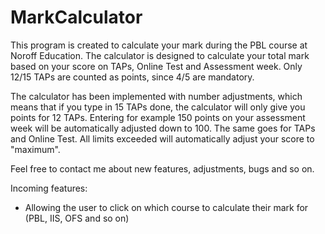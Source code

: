 # MarkCalculator

This program is created to calculate your mark during the PBL course at Noroff Education. The calculator is designed to calculate your total mark based on your score on TAPs, Online Test and Assessment week. Only 12/15 TAPs are counted as points, since 4/5 are mandatory.

The calculator has been implemented with number adjustments, which means that if you type in 15 TAPs done, the calculator will only give you points for 12 TAPs. Entering for example 150 points on your assessment week will be automatically adjusted down to 100. The same goes for TAPs and Online Test. All limits exceeded will automatically adjust your score to "maximum".

Feel free to contact me about new features, adjustments, bugs and so on.


Incoming features:
* Allowing the user to click on which course to calculate their mark for (PBL, IIS, OFS and so on)
